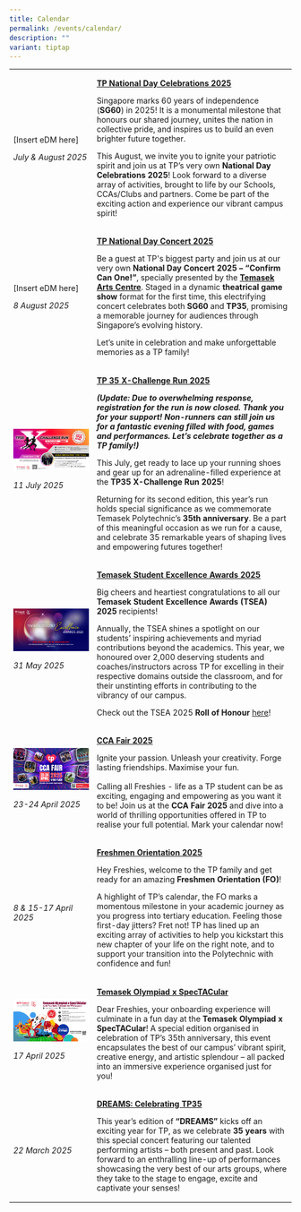 ```yaml
---
title: Calendar
permalink: /events/calendar/
description: ""
variant: tiptap
---
```

<p></p>
<table style="minWidth: 50px">
<colgroup>
<col>
<col>
</colgroup>
<tbody>
<tr>
<td rowspan="1" colspan="1">
<p>[Insert eDM here]</p>
<p><em>July &amp; August 2025</em>
</p>
<p></p>
</td>
<td rowspan="1" colspan="1">
<p><strong><a href="/tp-national-day-celebrations-2025/" rel="noopener nofollow" target="_blank">TP National Day Celebrations 2025</a></strong>
</p>
<p></p>
<p>Singapore marks 60 years of independence (<strong>SG60</strong>) in 2025!
It is a monumental milestone that honours our shared journey, unites the
nation in collective pride, and inspires us to build an even brighter future
together.</p>
<p></p>
<p>This August, we invite you to ignite your patriotic spirit and join us
at TP’s very own <strong>National Day Celebrations 2025</strong>! Look forward
to a diverse array of activities, brought to life by our Schools, CCAs/Clubs
and partners. Come be part of the exciting action and experience our vibrant
campus spirit!</p>
<p></p>
</td>
</tr>
<tr>
<td rowspan="1" colspan="1">
<p>[Insert eDM here]</p>
<p><em>8 August 2025</em>
</p>
<p></p>
</td>
<td rowspan="1" colspan="1">
<p><strong><a href="/tp-national-day-concert-2025/" rel="noopener nofollow" target="_blank">TP National Day Concert 2025</a></strong>
</p>
<p></p>
<p>Be a guest at TP's biggest party and join us at our very own <strong>National Day Concert 2025 – “Confirm Can One!”</strong>,
specially presented by the <strong><a href="https://www.instagram.com/temasekartscentre/?hl=en" rel="noopener noreferrer nofollow" target="_blank">Temasek Arts Centre</a></strong>.
Staged in a dynamic <strong>theatrical game show</strong> format for the
first time, this electrifying concert celebrates both <strong>SG60</strong> and <strong>TP35</strong>,
promising a memorable journey for audiences through Singapore’s evolving
history.</p>
<p></p>
<p>Let’s unite in celebration and make unforgettable memories as a TP family!</p>
<p></p>
</td>
</tr>
<tr>
<td rowspan="1" colspan="1">
<div class="isomer-image-wrapper">
<img style="width: 100%" height="auto" width="100%" alt="" src="/images/Events/Highlights/TP_Web_Banners_Web_Banner_2_1920px_X_1080px__Updated_1_Jul_2_.jpg">
</div>
<p><em>11 July 2025</em>
</p>
</td>
<td rowspan="1" colspan="1">
<p><strong><a href="/events/tp35-xchallenge-run-2025/" rel="noopener noreferrer nofollow" target="_blank">TP 35 X-Challenge Run 2025</a></strong>
</p>
<p></p>
<p><strong><em>(Update: Due to overwhelming response, registration for the run is now closed. Thank you for your support! Non-runners can still join us for a fantastic evening filled with food, games and performances. Let’s celebrate together as a TP family!)</em></strong>
</p>
<p></p>
<p>This July, get ready to lace up your running shoes and gear up for an
adrenaline-filled experience at the <strong>TP35 X-Challenge Run 2025</strong>!</p>
<p></p>
<p>Returning for its second edition, this year’s run holds special significance
as we commemorate Temasek Polytechnic’s <strong>35th anniversary</strong>.
Be a part of this meaningful occasion as we run for a cause, and celebrate
35 remarkable years of shaping lives and empowering futures together!</p>
<p></p>
</td>
</tr>
<tr>
<td rowspan="1" colspan="1">
<div class="isomer-image-wrapper">
<img style="width: 100%" height="auto" width="100%" alt="" src="/images/Events/Highlights/Temasek_Excellence_Award_Congrats_1920_X_1080.jpg">
</div>
<p><em>31 May 2025</em>
</p>
</td>
<td rowspan="1" colspan="1">
<p><strong><a href="/tsea-2025/" rel="noopener noreferrer nofollow" target="_blank">Temasek Student Excellence Awards 2025</a></strong>
</p>
<p></p>
<p>Big cheers and heartiest congratulations to all our <strong>Temasek Student Excellence Awards (TSEA) 2025</strong> recipients!</p>
<p></p>
<p>Annually, the TSEA shines a spotlight on our students’ inspiring achievements
and myriad contributions beyond the academics. This year, we honoured over
2,000 deserving students and coaches/instructors across TP for excelling
in their respective domains outside the classroom, and for their unstinting
efforts in contributing to the vibrancy of our campus.</p>
<p></p>
<p>Check out the TSEA 2025 <strong>Roll of Honour </strong><a href="https://for.edu.sg/tsea2025rollofhonour" rel="noopener nofollow" target="_blank">here</a>!</p>
<p></p>
</td>
</tr>
<tr>
<td rowspan="1" colspan="1">
<div class="isomer-image-wrapper">
<img style="width: 100%" height="auto" width="100%" alt="" src="/images/Events/CCA_Banner_1920px_by_1080px_FA.jpg">
</div>
<p><em>23-24 April 2025</em>
</p>
</td>
<td rowspan="1" colspan="1">
<p><strong><a href="/events/cca-fair-2025/" rel="noopener noreferrer nofollow" target="_blank">CCA Fair 2025</a></strong>
</p>
<p></p>
<p>Ignite your passion. Unleash your creativity. Forge lasting friendships.
Maximise your fun.
<br>
<br>Calling all Freshies - life as a TP student can be as exciting, engaging
and empowering as you want it to be! Join us at the <strong>CCA Fair 2025</strong> and
dive into a world of thrilling opportunities offered in TP to realise your
full potential. Mark your calendar now!</p>
<p></p>
</td>
</tr>
<tr>
<td rowspan="1" colspan="1">
<div class="isomer-image-wrapper">
<img style="width: 100%" height="auto" width="100%" alt="" src="/images/Events/Freshmen_Orientation_2025___1920px_X_1080px.jpg">
</div>
<p><em>8 &amp; 15-17 April 2025</em>
</p>
</td>
<td rowspan="1" colspan="1">
<p><strong><a href="/events/freshmen-orientation-2025/" rel="noopener noreferrer nofollow" target="_blank">Freshmen Orientation 2025</a></strong>
</p>
<p></p>
<p>Hey Freshies, welcome to the TP family and get ready for an amazing <strong>Freshmen Orientation (FO)</strong>!</p>
<p></p>
<p>A highlight of TP’s calendar, the FO marks a momentous milestone in your
academic journey as you progress into tertiary education. Feeling those
first-day jitters? Fret not! TP has lined up an exciting array of activities
to help you kickstart this new chapter of your life on the right note,
and to support your transition into the Polytechnic with confidence and
fun!</p>
<p></p>
</td>
</tr>
<tr>
<td rowspan="1" colspan="1">
<div class="isomer-image-wrapper">
<img style="width: 100%" height="auto" width="100%" alt="" src="/images/Events/Temasek_Olympiad_x_SpecTACular___1920px_X_1080px.jpg">
</div>
<p><em>17 April 2025</em>
</p>
</td>
<td rowspan="1" colspan="1">
<p><strong><a href="/events/temasek-olympiad-x-spectacular/" rel="noopener noreferrer nofollow" target="_blank">Temasek Olympiad x SpecTACular</a></strong>
</p>
<p></p>
<p>Dear Freshies, your onboarding experience will culminate in a fun day
at the&nbsp;<strong>Temasek Olympiad x SpecTACular</strong>! A special
edition organised in celebration of TP’s 35th anniversary, this event encapsulates
the best of our campus’ vibrant spirit, creative energy, and artistic splendour
– all packed into an immersive experience organised just for you!</p>
<p></p>
</td>
</tr>
<tr>
<td rowspan="1" colspan="1">
<div class="isomer-image-wrapper">
<img style="width: 100%" height="auto" width="100%" alt="" src="/images/Events/Temasek Arts Centre/DREAMS___Celebrating_TP35.png">
</div>
<p><em>22 March 2025</em>
</p>
<p></p>
</td>
<td rowspan="1" colspan="1">
<p><strong><a href="/dreams-celebrating-tp35/" rel="noopener nofollow" target="_blank">DREAMS: Celebrating TP35</a></strong>
</p>
<p></p>
<p>This year’s edition of <strong>“DREAMS” </strong>kicks off an exciting
year for TP, as we celebrate <strong>35 years </strong>with this special
concert featuring our talented performing artists – both present and past.
Look forward to an enthralling line-up of performances showcasing the very
best of our arts groups, where they take to the stage to engage, excite
and captivate your senses!</p>
<p></p>
</td>
</tr>
</tbody>
</table>
<p></p>